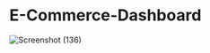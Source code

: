 # E-Commerce-Dashboard

![Screenshot (136)](https://github.com/user-attachments/assets/634ace9f-40c4-4c05-8557-29400805bb09)

